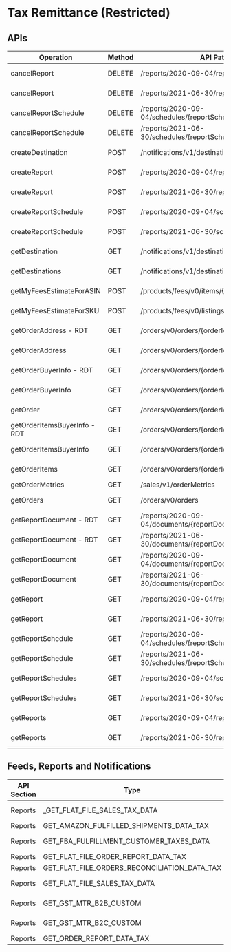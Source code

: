 # Tax Remittance (Restricted)
## APIs
|Operation|Method|API Path (URL)|Region|
|-|-|-|-|
|cancelReport|DELETE|/reports/2020-09-04/reports/{reportId}|NA, EU, FE|
|cancelReport|DELETE|/reports/2021-06-30/reports/{reportId}|NA, EU, FE|
|cancelReportSchedule|DELETE|/reports/2020-09-04/schedules/{reportScheduleId}|NA, EU, FE|
|cancelReportSchedule|DELETE|/reports/2021-06-30/schedules/{reportScheduleId}|NA, EU, FE|
|createDestination|POST|/notifications/v1/destinations|NA, EU, FE|
|createReport|POST|/reports/2020-09-04/reports|NA, EU, FE|
|createReport|POST|/reports/2021-06-30/reports|NA, EU, FE|
|createReportSchedule|POST|/reports/2020-09-04/schedules|NA, EU, FE|
|createReportSchedule|POST|/reports/2021-06-30/schedules|NA, EU, FE|
|getDestination|GET|/notifications/v1/destinations/{destinationId}|NA, EU, FE|
|getDestinations|GET|/notifications/v1/destinations|NA, EU, FE|
|getMyFeesEstimateForASIN|POST|/products/fees/v0/items/{Asin}/feesEstimate|NA, EU, FE|
|getMyFeesEstimateForSKU|POST|/products/fees/v0/listings/{SellerSKU}/feesEstimate|NA, EU, FE|
|getOrderAddress - RDT|GET|/orders/v0/orders/{orderId}/address|NA, EU, FE|
|getOrderAddress|GET|/orders/v0/orders/{orderId}/address|NA, EU, FE|
|getOrderBuyerInfo - RDT|GET|/orders/v0/orders/{orderId}/buyerInfo|NA, EU, FE|
|getOrderBuyerInfo|GET|/orders/v0/orders/{orderId}/buyerInfo|NA, EU, FE|
|getOrder|GET|/orders/v0/orders/{orderId}|NA, EU, FE|
|getOrderItemsBuyerInfo - RDT|GET|/orders/v0/orders/{orderId}/orderItems/buyerInfo|NA, EU, FE|
|getOrderItemsBuyerInfo|GET|/orders/v0/orders/{orderId}/orderItems/buyerInfo|NA, EU, FE|
|getOrderItems|GET|/orders/v0/orders/{orderId}/orderItems|NA, EU, FE|
|getOrderMetrics|GET|/sales/v1/orderMetrics|FE|
|getOrders|GET|/orders/v0/orders|NA, EU, FE|
|getReportDocument - RDT|GET|/reports/2020-09-04/documents/{reportDocumentId}|NA, EU, FE|
|getReportDocument - RDT|GET|/reports/2021-06-30/documents/{reportDocumentId}|NA, EU, FE|
|getReportDocument|GET|/reports/2020-09-04/documents/{reportDocumentId}|NA, EU, FE|
|getReportDocument|GET|/reports/2021-06-30/documents/{reportDocumentId}|NA, EU, FE|
|getReport|GET|/reports/2020-09-04/reports/{reportId}|NA, EU, FE|
|getReport|GET|/reports/2021-06-30/reports/{reportId}|NA, EU, FE|
|getReportSchedule|GET|/reports/2020-09-04/schedules/{reportScheduleId}|NA, EU, FE|
|getReportSchedule|GET|/reports/2021-06-30/schedules/{reportScheduleId}|NA, EU, FE|
|getReportSchedules|GET|/reports/2020-09-04/schedules|NA, EU, FE|
|getReportSchedules|GET|/reports/2021-06-30/schedules|NA, EU, FE|
|getReports|GET|/reports/2020-09-04/reports|NA, EU, FE|
|getReports|GET|/reports/2021-06-30/reports|NA, EU, FE|
## Feeds, Reports and Notifications
|API Section|Type|Region|
|-|-|-|
|Reports|_GET_FLAT_FILE_SALES_TAX_DATA|NA, EU, FE|
|Reports|GET\_AMAZON\_FULFILLED\_SHIPMENTS\_DATA\_TAX|NA|
|Reports|GET\_FBA\_FULFILLMENT\_CUSTOMER\_TAXES\_DATA|NA, EU, FE|
|Reports|GET\_FLAT\_FILE\_ORDER\_REPORT\_DATA\_TAX|NA|
|Reports|GET\_FLAT\_FILE\_ORDERS\_RECONCILIATION\_DATA\_TAX|NA|
|Reports|GET\_FLAT\_FILE\_SALES\_TAX\_DATA|NA, EU, FE|
|Reports|GET\_GST\_MTR\_B2B\_CUSTOM|NA, EU, FE|
|Reports|GET\_GST\_MTR\_B2C\_CUSTOM|NA, EU, FE|
|Reports|GET\_ORDER\_REPORT\_DATA\_TAX|NA|
